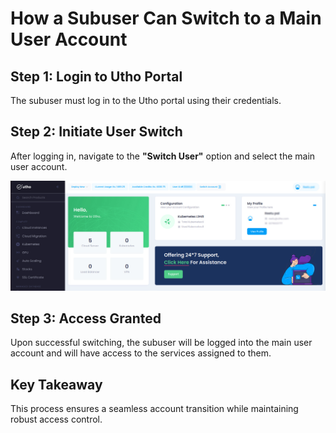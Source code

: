 # How a Subuser Can Switch to a Main User Account

## Step 1: Login to Utho Portal

The subuser must log in to the Utho portal using their credentials.

## Step 2: Initiate User Switch

After logging in, navigate to the **"Switch User"** option and select the main user account.

![alt text](images/Untitled-1(1).jpg)

## Step 3: Access Granted

Upon successful switching, the subuser will be logged into the main user account and will have access to the services assigned to them.

## Key Takeaway

This process ensures a seamless account transition while maintaining robust access control.
